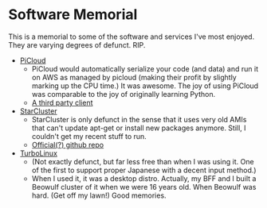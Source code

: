 # Software Memorial


This is a memorial to some of the software and services I've most enjoyed. They are varying degrees of defunct. RIP.

- [PiCloud](http://www.multyvac.com/)
  * PiCloud would automatically serialize your code (and data) and run it on AWS as managed by picloud (making their profit by slightly marking up the CPU time.) It was awesome. The joy of using PiCloud was comparable to the joy of originally learning Python.
  * [A third party client](https://github.com/exitcodezero/picloud-client-python)
- [StarCluster](http://star.mit.edu/cluster/index.html)
  * StarCluster is only defunct in the sense that it uses very old AMIs that can't update apt-get or install new packages anymore. Still, I couldn't get my recent stuff to run.
  * [Official(?) github repo](https://github.com/jtriley/StarCluster)
- [TurboLinux]( http://www.turbolinux.com/ )
  * (Not exactly defunct, but far less free than when I was using it. One of the first to support proper Japanese with a decent input method.)
  * When I used it, it was a desktop distro. Actually, my BFF and I built a Beowulf cluster of it when we were 16 years old. When Beowulf was hard. (Get off my lawn!) Good memories.
